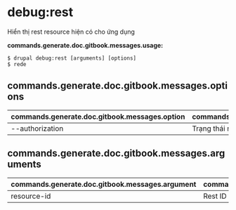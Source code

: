 # debug:rest
Hiển thị rest resource hiện có cho ứng dụng

**commands.generate.doc.gitbook.messages.usage:**
```
$ drupal debug:rest [arguments] [options]
$ rede  
```

## commands.generate.doc.gitbook.messages.options
commands.generate.doc.gitbook.messages.option | commands.generate.doc.gitbook.messages.details
-------|-------------
--authorization |  Trạng thái rest resource bật | tắt

## commands.generate.doc.gitbook.messages.arguments
commands.generate.doc.gitbook.messages.argument | commands.generate.doc.gitbook.messages.details
---------|-------------
resource-id | Rest ID
